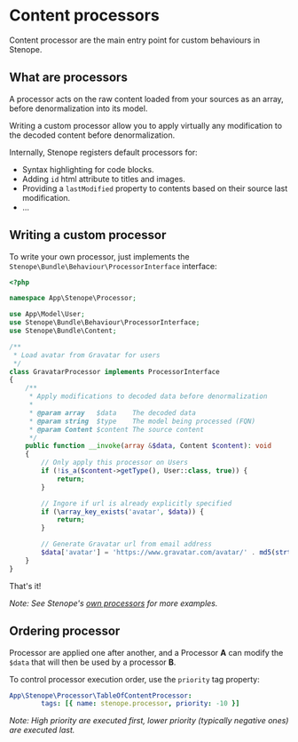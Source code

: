 # Content processors

Content processor are the main entry point for custom behaviours in Stenope.

## What are processors

A processor acts on the raw content loaded from your sources as an array, before denormalization into its model.

Writing a custom processor allow you to apply virtually any modification to the decoded content before denormalization.

Internally, Stenope registers default processors for:
- Syntax highlighting for code blocks.
- Adding `id` html attribute to titles and images.
- Providing a `lastModified` property to contents based on their source last modification.
- ...

## Writing a custom processor

To write your own processor, just implements the `Stenope\Bundle\Behaviour\ProcessorInterface` interface:

```php
<?php

namespace App\Stenope\Processor;

use App\Model\User;
use Stenope\Bundle\Behaviour\ProcessorInterface;
use Stenope\Bundle\Content;

/**
 * Load avatar from Gravatar for users
 */
class GravatarProcessor implements ProcessorInterface
{
    /**
     * Apply modifications to decoded data before denormalization
     *
     * @param array   $data    The decoded data
     * @param string  $type    The model being processed (FQN)
     * @param Content $content The source content
     */
    public function __invoke(array &$data, Content $content): void
    {
        // Only apply this processor on Users
        if (!is_a($content->getType(), User::class, true)) {
            return;
        }

        // Ingore if url is already explicitly specified
        if (\array_key_exists('avatar', $data)) {
            return;
        }

        // Generate Gravatar url from email address
        $data['avatar'] = 'https://www.gravatar.com/avatar/' . md5(strtolower(trim($data['email'])));
    }
}
```

That's it!

_Note: See Stenope's [own processors](https://github.com/StenopePHP/Stenope/tree/master/src/Processor) for more examples._

## Ordering processor

Processor are applied one after another, and a Processor **A** can modify the `$data` that will then be used by a processor **B**.

To control processor execution order, use the `priority` tag property:

```yaml
App\Stenope\Processor\TableOfContentProcessor:
        tags: [{ name: stenope.processor, priority: -10 }]
```
_Note: High priority are executed first, lower priority (typically negative ones) are executed last._

